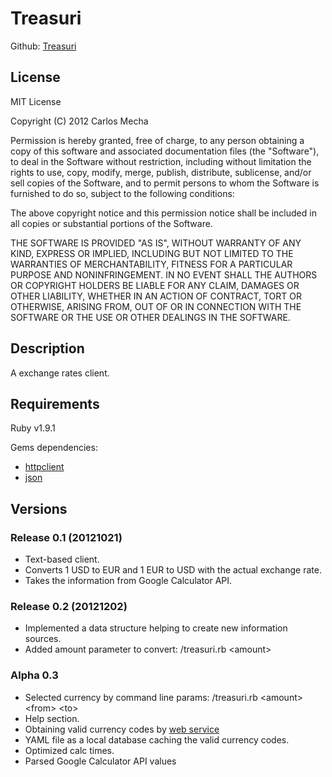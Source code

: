 # Treasuri

Github: [Treasuri](https://github.com/CarlosMecha/Treasuri)

## License

MIT License

Copyright (C) 2012 Carlos Mecha 

Permission is hereby granted, free of charge, to any person obtaining a copy of
this software and associated documentation files (the "Software"), to deal in
the Software without restriction, including without limitation the rights to
use, copy, modify, merge, publish, distribute, sublicense, and/or sell copies
of the Software, and to permit persons to whom the Software is furnished to do
so, subject to the following conditions:

The above copyright notice and this permission notice shall be included in all
copies or substantial portions of the Software.

THE SOFTWARE IS PROVIDED "AS IS", WITHOUT WARRANTY OF ANY KIND, EXPRESS OR
IMPLIED, INCLUDING BUT NOT LIMITED TO THE WARRANTIES OF MERCHANTABILITY,
FITNESS FOR A PARTICULAR PURPOSE AND NONINFRINGEMENT. IN NO EVENT SHALL THE
AUTHORS OR COPYRIGHT HOLDERS BE LIABLE FOR ANY CLAIM, DAMAGES OR OTHER
LIABILITY, WHETHER IN AN ACTION OF CONTRACT, TORT OR OTHERWISE, ARISING FROM,
OUT OF OR IN CONNECTION WITH THE SOFTWARE OR THE USE OR OTHER DEALINGS IN THE
SOFTWARE.

## Description

A exchange rates client. 

## Requirements

Ruby v1.9.1

Gems dependencies:
 - [httpclient](https://github.com/nahi/httpclient)
 - [json](http://flori.github.com/json/)

## Versions

### Release 0.1 (20121021)

* Text-based client.
* Converts 1 USD to EUR and 1 EUR to USD with the actual exchange rate.
* Takes the information from Google Calculator API.

### Release 0.2 (20121202)

* Implemented a data structure helping to create new information sources.
* Added amount parameter to convert: /treasuri.rb \<amount\>

### Alpha 0.3

* Selected currency by command line params: /treasuri.rb \<amount\> \<from\> \<to\>
* Help section.
* Obtaining valid currency codes by [web service](http://www.ezzylearning.com/services/CountryInformationService.asmx/GetCurrencies?)
* YAML file as a local database caching the valid currency codes.
* Optimized calc times.
* Parsed Google Calculator API values
